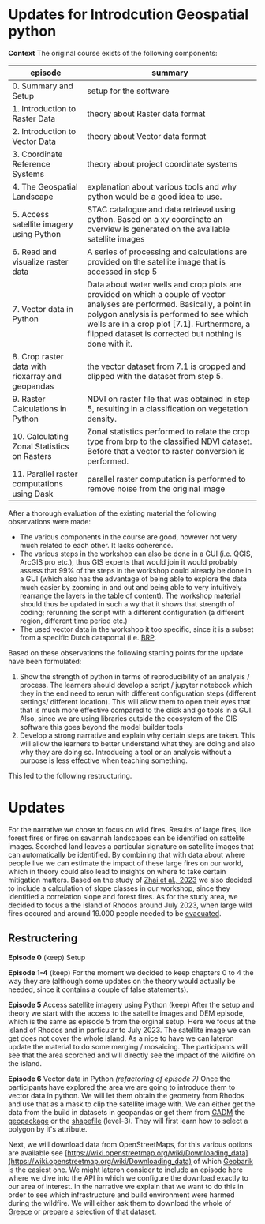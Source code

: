 # Updates for Introdcution Geospatial python 

**Context** 
The original course exists of the following components:

|episode|summary|
|----|----|
|0. Summary and Setup | setup for the software |
|1. Introduction to Raster Data | theory about Raster data format |
|2. Introduction to Vector Data | theory about Vector data format |
|3. Coordinate Reference Systems | theory about project coordinate systems|
|4. The Geospatial Landscape | explanation about various tools and why python would be a good idea to use. |
|5. Access satellite imagery using Python | STAC catalogue and data retrieval using python. Based on a xy coordinate an overview is generated on the available satellite images  |
|6. Read and visualize raster data | A series of processing and calculations are provided on the satellite image that is accessed in step 5 |
|7. Vector data in Python | Data about water wells and crop plots are provided on which a couple of vector analyses are performed. Basically, a point in polygon analysis is performed to see which wells are in a crop plot [7.1]. Furthermore, a flipped dataset is corrected but nothing is done with it.|
|8. Crop raster data with rioxarray and geopandas | the vector dataset from 7.1 is cropped and clipped with the dataset from step 5. |
|9. Raster Calculations in Python | NDVI on raster file that was obtained in step 5, resulting in a classification on vegetation density. |
|10. Calculating Zonal Statistics on Rasters | Zonal statistics performed to relate the crop type from brp to the classified NDVI dataset. Before that a vector to raster conversion is performed. |
|11. Parallel raster computations using Dask | parallel raster computation is performed to remove noise from the original image |

After a thorough evaluation of the existing material the following observations were made:

- The various components in the course are good, however not very much related to each other. It lacks coherence.
- The various steps in the workshop can also be done in a GUI (i.e. QGIS, ArcGIS pro etc.), thus GIS experts that would join it would probably assess that 99% of the steps in the workshop could already be done in a GUI (which also has the advantage of being able to explore the data much easier by zooming in and out and being able to very intuitively rearrange the layers in the table of content). The workshop material should thus be updated in such a wy that it shows that strength of coding; rerunning the script with a different configuration (a different region, different time period etc.)
- The used vector data in the workshop it too specific, since it is a subset from a specific Dutch dataportal (i.e. [BRP](https://www.pdok.nl/introductie/-/article/basisregistratie-gewaspercelen-brp-).
 
Based on these observations the following starting points for the update have been formulated:

1.	Show the strength of python in terms of reproducibility of an analysis / process. The learners should develop a script / jupyter notebook which they in the end need to rerun with different configuration steps (different settings/ different location). This will allow them to open their eyes that that is much more effective compared to the click and go tools in a GUI. Also, since we are using libraries outside the ecosystem of the GIS software this goes beyond the model builder tools
2.	Develop a strong narrative and explain why certain steps are taken. This will allow the learners to better understand what they are doing and also why they are doing so. Introducing a tool or an analysis without a purpose is less effective when teaching something.

This led to the following restructuring. 

# Updates

For the narrative we chose to focus on wild fires. Results of large fires, like forest fires or fires on savannah landscapes can be identified on sattelite images. Scorched land leaves a particular signature on satellite images that can automatically be identified. By combining that with data about where people live we can estimate the impact of these large fires on our world, which in theory could also lead to insights on where to take certain mitigation matters. Based on the study of 
[Zhai et al., 2023](https://doi.org/10.3390/f14040807) we also decided to include a calculation of slope classes in our workshop, since they identified a correlation slope and forest fires. As for the study area, we decided to focus a the island of Rhodos around July 2023, when large wild fires occured and around 19.000 people needed to be [evacuated](https://en.wikipedia.org/wiki/2023_Greece_wildfires).  

## Restructering

**Episode 0** (keep)
Setup

**Episode 1-4** (keep) 
For the moment we decided to keep chapters 0 to 4 the way they are (although some updates on the theory would actually be needed, since it contains a couple of false statements).

**Episode 5** Access satellite imagery using Python (keep)
After the setup and theory we start with the access to the satellite images and DEM episode, which is the same as episode 5 from the orginal setup. Here we focus at the island of Rhodos and in particular to July 2023. The satellite image we can get does not cover the whole island. As a nice to have we can lateron update the material to do some merging / mosaicing. The participants will see that the area scorched and will directly see the impact of the wildfire on the island.

**Episode 6**  Vector data in Python *(refactoring of episode 7)*
Once the participants have explored the area we are going to introduce them to vector data in python. We will let them obtain the geometry from Rhodos and use that as a mask to clip the satellite image with. We can either get the data from the build in datasets in geopandas or get them from [GADM](https://gadm.org/download_country.html) the [geopackage](https://geodata.ucdavis.edu/gadm/gadm4.1/gpkg/gadm41_GRC.gpkg) or the [shapefile](https://geodata.ucdavis.edu/gadm/gadm4.1/shp/gadm41_GRC_shp.zip) (level-3). They will first learn how to select a polygon by it's attribute. 

Next, we will download data from OpenStreetMaps, for this various options are available see [https://wiki.openstreetmap.org/wiki/Downloading_data](https://wiki.openstreetmap.org/wiki/Downloading_data) of which [Geobarik](https://download.geofabrik.de/) is the easiest one. We might lateron consider to include an episode here where we dive into the API in which we configure the download exactly to our area of interest. In the narrative we explain that we want to do this in order to see which infrastructure and build environment were harmed during the wildfire. We will either ask them to download the whole of [Greece](https://download.geofabrik.de/europe/greece.html) or prepare a selection of that dataset. 












